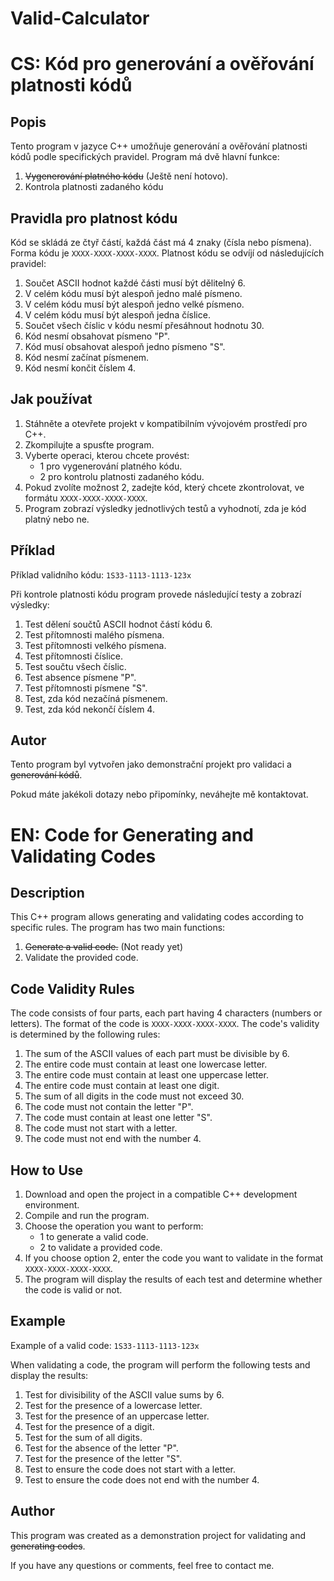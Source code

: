 # Valid-Calculator

# CS: Kód pro generování a ověřování platnosti kódů

## Popis

Tento program v jazyce C++ umožňuje generování a ověřování platnosti kódů podle specifických pravidel. Program má dvě hlavní funkce: 

1. ~~Vygenerování platného kódu~~ (Ještě není hotovo).
2. Kontrola platnosti zadaného kódu

## Pravidla pro platnost kódu

Kód se skládá ze čtyř částí, každá část má 4 znaky (čísla nebo písmena). Forma kódu je `XXXX-XXXX-XXXX-XXXX`. Platnost kódu se odvíjí od následujících pravidel:

1. Součet ASCII hodnot každé části musí být dělitelný 6.
2. V celém kódu musí být alespoň jedno malé písmeno.
3. V celém kódu musí být alespoň jedno velké písmeno.
4. V celém kódu musí být alespoň jedna číslice.
5. Součet všech číslic v kódu nesmí přesáhnout hodnotu 30.
6. Kód nesmí obsahovat písmeno "P".
7. Kód musí obsahovat alespoň jedno písmeno "S".
8. Kód nesmí začínat písmenem.
9. Kód nesmí končit číslem 4.

## Jak používat

1. Stáhněte a otevřete projekt v kompatibilním vývojovém prostředí pro C++.
2. Zkompilujte a spusťte program.
3. Vyberte operaci, kterou chcete provést:
    - 1 pro vygenerování platného kódu.
    - 2 pro kontrolu platnosti zadaného kódu.
4. Pokud zvolíte možnost 2, zadejte kód, který chcete zkontrolovat, ve formátu `XXXX-XXXX-XXXX-XXXX`.
5. Program zobrazí výsledky jednotlivých testů a vyhodnotí, zda je kód platný nebo ne.

## Příklad

Příklad validního kódu: `1S33-1113-1113-123x`

Při kontrole platnosti kódu program provede následující testy a zobrazí výsledky:

1. Test dělení součtů ASCII hodnot částí kódu 6.
2. Test přítomnosti malého písmena.
3. Test přítomnosti velkého písmena.
4. Test přítomnosti číslice.
5. Test součtu všech číslic.
6. Test absence písmene "P".
7. Test přítomnosti písmene "S".
8. Test, zda kód nezačíná písmenem.
9. Test, zda kód nekončí číslem 4.

## Autor

Tento program byl vytvořen jako demonstrační projekt pro validaci a ~~generování kódů~~.

Pokud máte jakékoli dotazy nebo připomínky, neváhejte mě kontaktovat.


# EN: Code for Generating and Validating Codes

## Description

This C++ program allows generating and validating codes according to specific rules. The program has two main functions:
1. ~~Generate a valid code.~~ (Not ready yet)
2. Validate the provided code.

## Code Validity Rules

The code consists of four parts, each part having 4 characters (numbers or letters). The format of the code is `XXXX-XXXX-XXXX-XXXX`. The code's validity is determined by the following rules:

1. The sum of the ASCII values of each part must be divisible by 6.
2. The entire code must contain at least one lowercase letter.
3. The entire code must contain at least one uppercase letter.
4. The entire code must contain at least one digit.
5. The sum of all digits in the code must not exceed 30.
6. The code must not contain the letter "P".
7. The code must contain at least one letter "S".
8. The code must not start with a letter.
9. The code must not end with the number 4.

## How to Use

1. Download and open the project in a compatible C++ development environment.
2. Compile and run the program.
3. Choose the operation you want to perform:
    - 1 to generate a valid code.
    - 2 to validate a provided code.
4. If you choose option 2, enter the code you want to validate in the format `XXXX-XXXX-XXXX-XXXX`.
5. The program will display the results of each test and determine whether the code is valid or not.

## Example

Example of a valid code: `1S33-1113-1113-123x`

When validating a code, the program will perform the following tests and display the results:

1. Test for divisibility of the ASCII value sums by 6.
2. Test for the presence of a lowercase letter.
3. Test for the presence of an uppercase letter.
4. Test for the presence of a digit.
5. Test for the sum of all digits.
6. Test for the absence of the letter "P".
7. Test for the presence of the letter "S".
8. Test to ensure the code does not start with a letter.
9. Test to ensure the code does not end with the number 4.

## Author

This program was created as a demonstration project for validating and ~~generating codes~~.

If you have any questions or comments, feel free to contact me.
